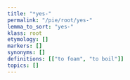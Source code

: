 ```yaml
---
title: "*yes-"
permalink: "/pie/root/yes-"
lemma_to_sort: "yes-"
klass: root
etymology: []
markers: []
synonyms: []
definitions: [["to foam", "to boil"]]
topics: []
---
```

